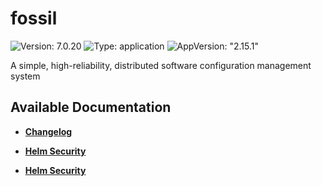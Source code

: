 # fossil

![Version: 7.0.20](https://img.shields.io/badge/Version-7.0.20-informational?style=flat-square) ![Type: application](https://img.shields.io/badge/Type-application-informational?style=flat-square) ![AppVersion: "2.15.1"](https://img.shields.io/badge/AppVersion-"2.15.1"-informational?style=flat-square)

A simple, high-reliability, distributed software configuration management system

## Available Documentation

- [**Changelog**](CHANGELOG)

- [**Helm Security**](container-security)

- [**Helm Security**](helm-security)


